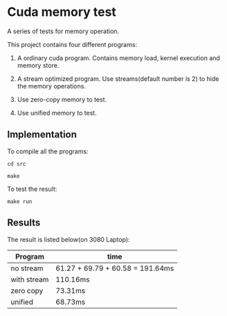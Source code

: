 # Cuda memory test

A series of tests for memory operation.

This project contains four different programs:

1. A ordinary cuda program. Contains memory load, kernel execution and memory store.

2. A stream optimized program. Use streams(default number is 2) to hide the memory operations.

3. Use zero-copy memory to test.

4. Use unified memory to test.

## Implementation

To compile all the programs:

`cd src`

`make`

To test the result:

`make run`

## Results

The result is listed below(on 3080 Laptop):

| Program | time |
| --- | ----------- |
| no stream | 61.27 + 69.79 + 60.58 = 191.64ms |
| with stream | 110.16ms |
| zero copy | 73.31ms |
| unified | 68.73ms |

